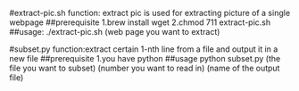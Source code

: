 #extract-pic.sh
function: extract pic is used for extracting picture of a single webpage
##prerequisite 
1.brew install wget
2.chmod 711 extract-pic.sh
##usage:
./extract-pic.sh (web page you want to extract)


#subset.py
function:extract certain 1-nth line from a file and output it in a new file
##prerequisite
1.you have python
##usage
python subset.py (the file you want to subset) (number you want to read in) (name of the output file)

